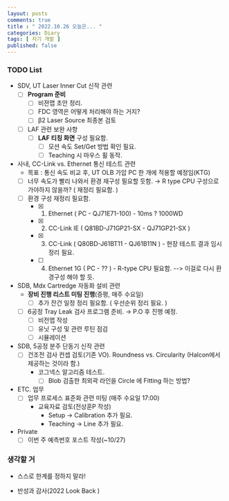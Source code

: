 ```yaml
---
layout: posts
comments: true
title : " 2022.10.26 오늘은... "
categories: Diary
tags: [ 자기 개발 ]
published: false
---
```


### TODO List

- SDV, UT Laser Inner Cut 신작 관련
  - [ ] **Program 준비**
    - [ ] 비젼맵 초안 정리.
    - [ ] FDC 영역은 어떻게 처리해야 하는 거지?
    - [ ] β2 Laser Source 최종본 검토
  - [ ] LAF 관련 보완 사항
    - [ ] **LAF 티칭 화면** 구성 필요함.
      - [ ] 모션 속도 Set/Get 방법 확인 필요.
      - [ ] Teaching 시 마우스 휠 동작.

- 사내, CC-Link vs. Ethernet 통신 테스트 관련
  - 목표 : 통신 속도 비교 후, UT OLB 가압 PC 한 개에 적용할 예정임(KTG)
  - [ ] 너무 속도가 빨리 나와서 환경 재구성 필요할 듯함. → R type CPU 구성으로 가야하지 않을까? ( 재정리 필요함. )
  - [ ] 환경 구성 재정리 필요함.
    - [x] 1. Ethernet ( PC - QJ71E71-100) - 10ms ? 1000WD
    - [x] 2. CC-Link IE ( Q81BD-J71GP21-SX - QJ71GP21-SX )
    - [x] 3. CC-Link ( Q80BD-J61BT11 - QJ61B11N ) - 현장 테스트 결과 임시 정리 필요.
    - [ ] 4. Ethernet 1G ( PC - ?? ) - R-type CPU 필요함.  --> 이걸로 다시 환경구성 해야 할 듯.

- SDB, Mdx Cartredge 자동화 설비 관련
  - **장비 진행 리스트 미팅 진행**(증평, 매주 수요일)
    - [ ] 추가 잔건 일정 정리 필요함. ( 우선순위 정리 필요. )
  - [ ] 6공정 Tray Leak 검사 프로그램 준비. → P.O 후 진행 예정.
    - [ ] 비전맵 작성
    - [ ] 유닛 구성 및 관련 루틴 점검
    - [ ] 시뮬레이션

- SDB, 5공정 분주 단동기 신작 관련
  - [ ] 건조전 검사 컨셉 검토(기존 VO). Roundness vs. Circularity (Halcon에서 제공하는 것이라 함.)
    - 코그넥스 알고리즘 테스트.
      - [ ] Blob 검출한 최외곽 라인을 Circle 에 Fitting 하는 방법?

- ETC. 업무
  - [ ] 업무 프로세스 표준화 관련 미팅 (매주 수요일 17:00)
    - 교육자료 검토(전상훈P 작성)
      - Setup -> Calibration 추가 필요.
      - Teaching -> Line 추가 필요.

- Private
  - [ ] 이번 주 예측번호 포스트 작성(~10/27)

### 생각할 거

- 스스로 한계를 정하지 말라!

- 반성과 감사(2022 Look Back )
